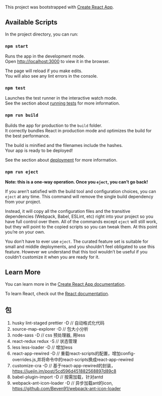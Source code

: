This project was bootstrapped with [Create React App](https://github.com/facebook/create-react-app).

## Available Scripts

In the project directory, you can run:

### `npm start`

Runs the app in the development mode.<br>
Open [http://localhost:3000](http://localhost:3000) to view it in the browser.

The page will reload if you make edits.<br>
You will also see any lint errors in the console.

### `npm test`

Launches the test runner in the interactive watch mode.<br>
See the section about [running tests](https://facebook.github.io/create-react-app/docs/running-tests) for more information.

### `npm run build`

Builds the app for production to the `build` folder.<br>
It correctly bundles React in production mode and optimizes the build for the best performance.

The build is minified and the filenames include the hashes.<br>
Your app is ready to be deployed!

See the section about [deployment](https://facebook.github.io/create-react-app/docs/deployment) for more information.

### `npm run eject`

**Note: this is a one-way operation. Once you `eject`, you can’t go back!**

If you aren’t satisfied with the build tool and configuration choices, you can `eject` at any time. This command will remove the single build dependency from your project.

Instead, it will copy all the configuration files and the transitive dependencies (Webpack, Babel, ESLint, etc) right into your project so you have full control over them. All of the commands except `eject` will still work, but they will point to the copied scripts so you can tweak them. At this point you’re on your own.

You don’t have to ever use `eject`. The curated feature set is suitable for small and middle deployments, and you shouldn’t feel obligated to use this feature. However we understand that this tool wouldn’t be useful if you couldn’t customize it when you are ready for it.

## Learn More

You can learn more in the [Create React App documentation](https://facebook.github.io/create-react-app/docs/getting-started).

To learn React, check out the [React documentation](https://reactjs.org/).

## 包

1. husky lint-staged prettier -D // 自动格式化代码
2. source-map-explorer -D // 包大小分析
3. node-sass -D // css 预处理器, 用less
4. react-redux redux -S // 状态管理 
6. less less-loader -D // 增加less
5. react-app-rewired -D // 重载react-scripts的配置，增加config-overrides.js,并将命令中的react-scripts换成react-app-rewired
7. customize-cra -D // 基于react-app-rewired的封装，https://juejin.im/post/5cd596d451882568897d89c8
8. babel-plugin-import -D // 按需加载，针对antd
9. webpack-ant-icon-loader -D // 异步加载ant的icon, https://github.com/Beven91/webpack-ant-icon-loader